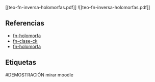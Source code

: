 [[teo-fn-inversa-holomorfas.pdf]]
![[teo-fn-inversa-holomorfas.pdf]]

## Referencias
- [fn-holomorfa](./fn-holomorfa.md)
- [fn-clase-ck](./fn-clase-ck.md)
- [fn-holomorfa](./fn-holomorfa.md)

## Etiquetas
#DEMOSTRACIÓN mirar moodle
